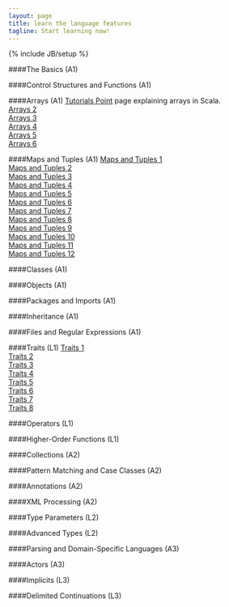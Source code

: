 ```yaml
---
layout: page
title: learn the language features
tagline: Start learning now!
---
```

{% include JB/setup %}

####The Basics (A1)

####Control Structures and Functions (A1)

####Arrays (A1)
[Tutorials Point](http://www.tutorialspoint.com/scala/scala_arrays.htm) page explaining arrays in Scala.  
[Arrays 2](http://www.scala-lang.org/api/2.11.1/index.html#scala.Array)  
[Arrays 3](http://www.scala-lang.org/docu/files/collections-api/collections_38.html)  
[Arrays 4](http://tutorials.jenkov.com/scala/arrays.html)  
[Arrays 5](http://alvinalexander.com/scala/scala-string-array-examples-how-create-arrays)  
[Arrays 6](http://stackoverflow.com/questions/3881013/array-initializing-in-scala)  


####Maps and Tuples (A1)
[Maps and Tuples 1](http://docs.scala-lang.org/overviews/collections/maps.html)  
[Maps and Tuples 2](http://www.scala-lang.org/api/2.11.1/index.html#scala.collection.immutable.Map)  
[Maps and Tuples 3](http://www.tutorialspoint.com/scala/scala_maps.htm)  
[Maps and Tuples 4](http://alvinalexander.com/scala/scala-maps-map-class-examples)  
[Maps and Tuples 5](http://www.brunton-spall.co.uk/post/2011/12/02/map-map-and-flatmap-in-scala/)  
[Maps and Tuples 6](http://stackoverflow.com/questions/6884298/why-is-scalas-syntax-for-tuples-so-unusual)   
[Maps and Tuples 7](http://www.tutorialspoint.com/scala/scala_tuples.htm)  
[Maps and Tuples 8](http://en.wikibooks.org/wiki/Scala/Tuples)  
[Maps and Tuples 9](http://stackoverflow.com/questions/3343934/simple-question-about-tuple-of-scala)  
[Maps and Tuples 10](http://alvinalexander.com/scala/scala-tuple-examples-syntax)  
[Maps and Tuples 11](http://www.sawp.com.br/blog/?p=1399)  
[Maps and Tuples 12](http://www.javacodegeeks.com/2011/10/scala-tutorial-maps-sets-groupby.html)  

####Classes (A1)

####Objects (A1)

####Packages and Imports (A1)

####Inheritance (A1)

####Files and Regular Expressions (A1)

####Traits (L1)
[Traits 1](http://www.scala-lang.org/old/node/126)  
[Traits 2](http://en.wikibooks.org/wiki/Scala/Traits)  
[Traits 3](http://joelabrahamsson.com/learning-scala-part-seven-traits/)  
[Traits 4](http://www.tutorialspoint.com/scala/scala_traits.htm)  
[Traits 5](http://workwithplay.com/blog/2013/06/26/scala-traits/)  
[Traits 6](http://booksites.artima.com/programming_in_scala_2ed/examples/html/ch12.html)  
[Traits 7](http://stackoverflow.com/questions/1991042/scala-traits-vs-abstract-classes)  
[Traits 8](https://blog.safaribooksonline.com/2013/05/30/traits-how-scala-tames-multiple-inheritance/)  

####Operators (L1)

####Higher-Order Functions (L1)

####Collections (A2)

####Pattern Matching and Case Classes (A2)

####Annotations (A2)

####XML Processing (A2)

####Type Parameters (L2)

####Advanced Types  (L2)

####Parsing and Domain-Specific Languages (A3)

####Actors (A3)

####Implicits (L3)

####Delimited Continuations (L3)